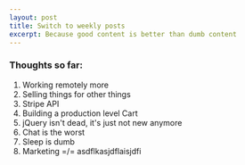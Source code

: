 ```yaml
---
layout: post
title: Switch to weekly posts
excerpt: Because good content is better than dumb content
---
```


### Thoughts so far:

1.  Working remotely more
2.  Selling things for other things
3.  Stripe API
4.  Building a production level Cart
5.  jQuery isn't dead, it's just not new anymore
6.  Chat is the worst
7.  Sleep is dumb
8.  Marketing =/= asdflkasjdflaisjdfi